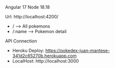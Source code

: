 Angular 17
Node 18.18

Url: http://localhost:4200/
 - /    --> All pokemons 
 - /:name   --> Pokemon detail

API Connection
- Heroku Deploy: https://pokedex-juan-mantese-341d2c65270b.herokuapp.com
- LocalHost: http://localhost:3000
